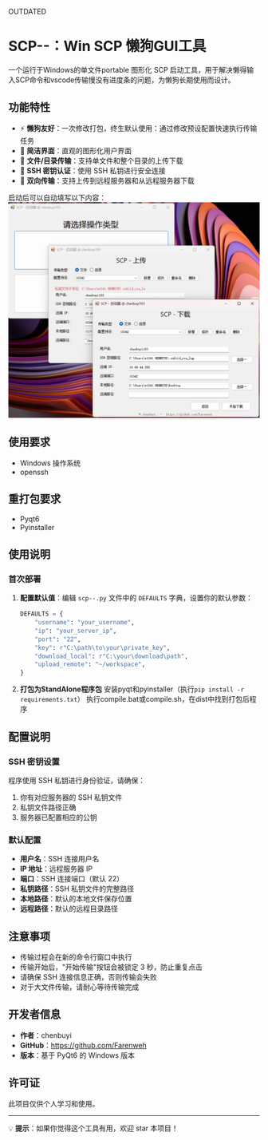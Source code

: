 OUTDATED

# SCP--：Win SCP 懒狗GUI工具

一个运行于Windows的单文件portable 图形化 SCP 启动工具，用于解决懒得输入SCP命令和vscode传输慢没有进度条的问题，为懒狗长期使用而设计。

## 功能特性
- ⚡ **懒狗友好**：一次修改打包，终生默认使用：通过修改预设配置快速执行传输任务
- 🚀 **简洁界面**：直观的图形化用户界面
- 📁 **文件/目录传输**：支持单文件和整个目录的上传下载
- 🔐 **SSH 密钥认证**：使用 SSH 私钥进行安全连接
- 🎯 **双向传输**：支持上传到远程服务器和从远程服务器下载

启动后可以自动填写以下内容：
![](./example.png)

## 使用要求

- Windows 操作系统
- openssh

## 重打包要求

- Pyqt6
- Pyinstaller

## 使用说明

### 首次部署

1. **配置默认值**：编辑 `scp--.py` 文件中的 `DEFAULTS` 字典，设置你的默认参数：
   ```python
   DEFAULTS = {
       "username": "your_username",
       "ip": "your_server_ip",
       "port": "22",
       "key": r"C:\path\to\your\private_key",
       "download_local": r"C:\your\download\path",
       "upload_remote": "~/workspace",
   }
   ```

2. **打包为StandAlone程序包**
    安装pyqt和pyinstaller（执行`pip install -r requirements.txt`）
    执行compile.bat或compile.sh，在dist中找到打包后程序

## 配置说明

### SSH 密钥设置

程序使用 SSH 私钥进行身份验证，请确保：

1. 你有对应服务器的 SSH 私钥文件
2. 私钥文件路径正确
3. 服务器已配置相应的公钥

### 默认配置

- **用户名**：SSH 连接用户名
- **IP 地址**：远程服务器 IP
- **端口**：SSH 连接端口（默认 22）
- **私钥路径**：SSH 私钥文件的完整路径
- **本地路径**：默认的本地文件保存位置
- **远程路径**：默认的远程目录路径

## 注意事项

- 传输过程会在新的命令行窗口中执行
- 传输开始后，"开始传输"按钮会被锁定 3 秒，防止重复点击
- 请确保 SSH 连接信息正确，否则传输会失败
- 对于大文件传输，请耐心等待传输完成

## 开发者信息

- **作者**：chenbuyi
- **GitHub**：https://github.com/Farenweh
- **版本**：基于 PyQt6 的 Windows 版本

## 许可证

此项目仅供个人学习和使用。

---

💡 **提示**：如果你觉得这个工具有用，欢迎 star 本项目！
